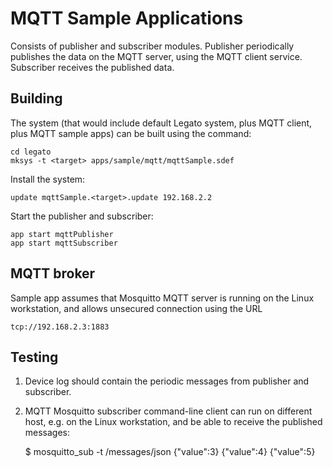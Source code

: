 MQTT Sample Applications
==================

Consists of publisher and subscriber modules.
Publisher periodically publishes the data on the MQTT server, using the MQTT client service.
Subscriber receives the published data.

Building
--------

The system (that would include default Legato system, plus MQTT client, plus MQTT sample apps)
can be built using the command:

    cd legato
    mksys -t <target> apps/sample/mqtt/mqttSample.sdef

Install the system:

    update mqttSample.<target>.update 192.168.2.2

Start the publisher and subscriber:

    app start mqttPublisher
    app start mqttSubscriber

MQTT broker
----------

Sample app assumes that Mosquitto MQTT server is running on the Linux workstation, and allows
unsecured connection using the URL

    tcp://192.168.2.3:1883

Testing
-------

1) Device log should contain the periodic messages from publisher and subscriber.

2) MQTT Mosquitto subscriber command-line client can run on different host, e.g.
on the Linux workstation, and be able to receive the published messages:

    $ mosquitto_sub -t <imei>/messages/json
    {"value":3}
    {"value":4}
    {"value":5}
